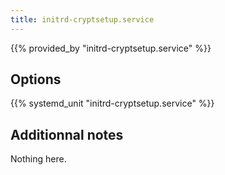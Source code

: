 ```yaml
---
title: initrd-cryptsetup.service
---
```


{{% provided_by "initrd-cryptsetup.service" %}}

## Options

{{% systemd_unit "initrd-cryptsetup.service" %}}

## Additionnal notes

Nothing here.